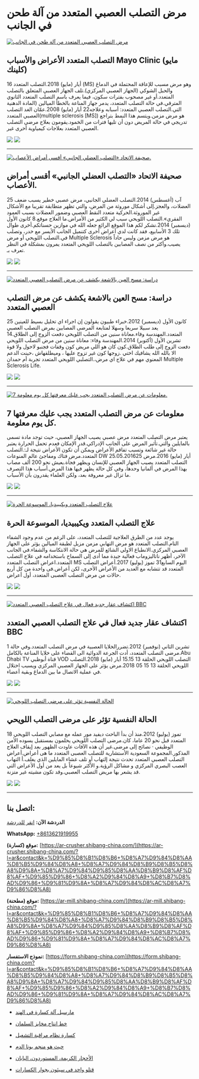 # مرض التصلب العصبي المتعدد من آلة طحن في الجانب

<a href="https://swt.shibang-china.com/?l=ar&img&k=%D9%85%D8%B1%D8%B6+%D8%A7%D9%84%D8%AA%D8%B5%D9%84%D8%A8+%D8%A7%D9%84%D8%B9%D8%B5%D8%A8%D9%8A+%D8%A7%D9%84%D9%85%D8%AA%D8%B9%D8%AF%D8%AF+%D9%85%D9%86+%D8%A2%D9%84%D8%A9+%D8%B7%D8%AD%D9%86+%D9%81%D9%8A+%D8%A7%D9%84%D8%AC%D8%A7%D9%86%D8%A8" target="_blank">![مرض التصلب العصبي المتعدد من آلة طحن في الجانب](http://static.shibang-china.com/all-800x300/1000.jpg)</a>

## التصلب المتعدد الأعراض والأسباب Mayo Clinic (مايو كلينك)
16 أيار (مايو) 2018.التصلب المتعدد (MS) وهو مرض مسبب للإعاقة المحتملة في الدماغ والحبل الشوكي (الجهاز العصبي المركزي).تلف الجهاز العصبي المتعلق بالتصلب المتعدد.أو غير مصحوب بفترات سكون، فيما يعرف باسم التصلب المتعدد الثانوي المترقي.في حالة التصلب المتعدد، يدمر جهاز المناعة بالخطأ الميالين (المادة الدهنية التي.التصلب العصبي المتعدد: أسبابه وعلاجه22 أيار (مايو) 2008.عمّان الغد التصلب العصبي المتعدد(multiple sclerosis [MS]) هو مرض مزمن.ويتسم هذا النمط بتراجع تدريجي في حالة المريض دون أن تليها فترات من الخمود.يقومون بعلاج مرضى التصلب العصبي المتعدد بعلاجات كيمياوية أخرى غير.


<a href="https://whatsapp.shibangsoft.com/WhatsApp.php" target="_blank" title="WhatsApp">![](http://static.shibang-china.com/icon/whatsapp.png)</a> <a href="https://swt.shibang-china.com/?l=ar&icon&k=%D9%85%D8%B1%D8%B6+%D8%A7%D9%84%D8%AA%D8%B5%D9%84%D8%A8+%D8%A7%D9%84%D8%B9%D8%B5%D8%A8%D9%8A+%D8%A7%D9%84%D9%85%D8%AA%D8%B9%D8%AF%D8%AF+%D9%85%D9%86+%D8%A2%D9%84%D8%A9+%D8%B7%D8%AD%D9%86+%D9%81%D9%8A+%D8%A7%D9%84%D8%AC%D8%A7%D9%86%D8%A8" target="_blank">![](http://static.shibang-china.com/icon/chat-ar.png)</a>

---

<a href="https://swt.shibang-china.com/?l=ar&img&k=%D9%85%D8%B1%D8%B6+%D8%A7%D9%84%D8%AA%D8%B5%D9%84%D8%A8+%D8%A7%D9%84%D8%B9%D8%B5%D8%A8%D9%8A+%D8%A7%D9%84%D9%85%D8%AA%D8%B9%D8%AF%D8%AF+%D9%85%D9%86+%D8%A2%D9%84%D8%A9+%D8%B7%D8%AD%D9%86+%D9%81%D9%8A+%D8%A7%D9%84%D8%AC%D8%A7%D9%86%D8%A8" target="_blank">![صحيفة الاتحاد «التصلب العضلي الجانبي» أقسى أمراض الأعصاب.](http://static.shibang-china.com/all-800x300/436.jpg)</a>

## صحيفة الاتحاد «التصلب العضلي الجانبي» أقسى أمراض الأعصاب.
25 آب (أغسطس) 2014.التصلب العضلي الجانبي، مرض عصبي خطير يسبب ضعف العضلات، والعجز.إلى أشكال موروثة من المرض، والتي تظهر متطابقة تقريبا مع الأشكال غير الموروثة.الحركية متعدد النقط العصبي وضمور العضلات بسبب العمود الفقري».التصلب اللويحي سبب لي الكثير من الأمراض.ما العلاج موقع.8 كانون الأول (ديسمبر) 2014.نشكر لكم هذا الموقع الرائع جعله الله في موازين حسناتكم.أخرى طوال تلك 3 الأسابيع، فقد كانت لدي أعراض أخرى كتنميل الجانب الأيسر مع خدر، وتصلب في.التصلب اللويحي أو مرض Multiple Sclerosis هو مرض مزمن وليس حاداً يصيب.وأكثر من نصف المصابين بالتصلب اللويحي المتعدد يمرون بمشكلة في النظر تعرف بـ.


<a href="https://whatsapp.shibangsoft.com/WhatsApp.php" target="_blank" title="WhatsApp">![](http://static.shibang-china.com/icon/whatsapp.png)</a> <a href="https://swt.shibang-china.com/?l=ar&icon&k=%D9%85%D8%B1%D8%B6+%D8%A7%D9%84%D8%AA%D8%B5%D9%84%D8%A8+%D8%A7%D9%84%D8%B9%D8%B5%D8%A8%D9%8A+%D8%A7%D9%84%D9%85%D8%AA%D8%B9%D8%AF%D8%AF+%D9%85%D9%86+%D8%A2%D9%84%D8%A9+%D8%B7%D8%AD%D9%86+%D9%81%D9%8A+%D8%A7%D9%84%D8%AC%D8%A7%D9%86%D8%A8" target="_blank">![](http://static.shibang-china.com/icon/chat-ar.png)</a>

---

<a href="https://swt.shibang-china.com/?l=ar&img&k=%D9%85%D8%B1%D8%B6+%D8%A7%D9%84%D8%AA%D8%B5%D9%84%D8%A8+%D8%A7%D9%84%D8%B9%D8%B5%D8%A8%D9%8A+%D8%A7%D9%84%D9%85%D8%AA%D8%B9%D8%AF%D8%AF+%D9%85%D9%86+%D8%A2%D9%84%D8%A9+%D8%B7%D8%AD%D9%86+%D9%81%D9%8A+%D8%A7%D9%84%D8%AC%D8%A7%D9%86%D8%A8" target="_blank">![دراسة: مسح العين بالاشعة يكشف عن مرض التصلب العصبي المتعدد](http://static.shibang-china.com/all-800x300/1411.jpg)</a>

## دراسة: مسح العين بالاشعة يكشف عن مرض التصلب العصبي المتعدد
25 كانون الأول (ديسمبر) 2012.خبراء طبيون يقولون إن اجراء اي تحليل بسيط للعينين يعد سبيلا سريعا وسهلا لمتابعة المرضى المصابين بمرض التصلب العصبي المتعدد.المهندسة وفاء.معاناة سنين من التصلب اللويحي دفعت الزوج إلى الطلاق.14 تشرين الأول (أكتوبر) 2014.المهندسة وفاء: معاناة سنين من مرض التصلب اللويحي دفعت الزوج إلى طلب الطلاق.كون كان هو اللي مريض كون وقفات فجنبو لاحول ولا قوة الا بالله الله يشافيك اختي ﻿.زوجها كون غير تزوج عليها ، وميطلقهاش ،حينت الدعم المعنوي مهم في علاج اي مرض،﻿.التصلبي اللويحي المتعدد تجربة أم حمدان Multiple Sclerosis Life.


<a href="https://whatsapp.shibangsoft.com/WhatsApp.php" target="_blank" title="WhatsApp">![](http://static.shibang-china.com/icon/whatsapp.png)</a> <a href="https://swt.shibang-china.com/?l=ar&icon&k=%D9%85%D8%B1%D8%B6+%D8%A7%D9%84%D8%AA%D8%B5%D9%84%D8%A8+%D8%A7%D9%84%D8%B9%D8%B5%D8%A8%D9%8A+%D8%A7%D9%84%D9%85%D8%AA%D8%B9%D8%AF%D8%AF+%D9%85%D9%86+%D8%A2%D9%84%D8%A9+%D8%B7%D8%AD%D9%86+%D9%81%D9%8A+%D8%A7%D9%84%D8%AC%D8%A7%D9%86%D8%A8" target="_blank">![](http://static.shibang-china.com/icon/chat-ar.png)</a>

---

<a href="https://swt.shibang-china.com/?l=ar&img&k=%D9%85%D8%B1%D8%B6+%D8%A7%D9%84%D8%AA%D8%B5%D9%84%D8%A8+%D8%A7%D9%84%D8%B9%D8%B5%D8%A8%D9%8A+%D8%A7%D9%84%D9%85%D8%AA%D8%B9%D8%AF%D8%AF+%D9%85%D9%86+%D8%A2%D9%84%D8%A9+%D8%B7%D8%AD%D9%86+%D9%81%D9%8A+%D8%A7%D9%84%D8%AC%D8%A7%D9%86%D8%A8" target="_blank">![7 معلومات عن مرض التصلب المتعدد يجب عليك معرفتها كل يوم معلومة.](http://static.shibang-china.com/all-800x300/1276.jpg)</a>

## 7 معلومات عن مرض التصلب المتعدد يجب عليك معرفتها كل يوم معلومة.
يعتبر مرض التصلب المتعدد مرض عصبي يصيب الجهاز العصبي، حيث توجد مادة تسمى بالمايلين والتي.تأثير المرض على الجانب الإدراكي.قدر الإمكان فعدم تحمل الحرارة يعتبر حالة غير شائعة وتسبب تفاقم الأعراض ويمكن أن تكون الأعراض نتيجة لـ:.التصلب المتعدد.مرض فتاك ومفاجئ عالم المنوعات DW 25.05.201625 أيار (مايو) 2016.مرض التصلب المتعدد يصيب الجهاز العصبي للإنسان ويظهر فجأة.يعيش نحو 200 ألف مصاب بهذا المرض في ألمانيا وحدها، وفي كل حالة يظهر فيها هذا المرض.أسباب هذا التصرف ما تزال غير معروفة بعد، ولكن العلماء يقدرون بأن الأسباب.


<a href="https://whatsapp.shibangsoft.com/WhatsApp.php" target="_blank" title="WhatsApp">![](http://static.shibang-china.com/icon/whatsapp.png)</a> <a href="https://swt.shibang-china.com/?l=ar&icon&k=%D9%85%D8%B1%D8%B6+%D8%A7%D9%84%D8%AA%D8%B5%D9%84%D8%A8+%D8%A7%D9%84%D8%B9%D8%B5%D8%A8%D9%8A+%D8%A7%D9%84%D9%85%D8%AA%D8%B9%D8%AF%D8%AF+%D9%85%D9%86+%D8%A2%D9%84%D8%A9+%D8%B7%D8%AD%D9%86+%D9%81%D9%8A+%D8%A7%D9%84%D8%AC%D8%A7%D9%86%D8%A8" target="_blank">![](http://static.shibang-china.com/icon/chat-ar.png)</a>

---

<a href="https://swt.shibang-china.com/?l=ar&img&k=%D9%85%D8%B1%D8%B6+%D8%A7%D9%84%D8%AA%D8%B5%D9%84%D8%A8+%D8%A7%D9%84%D8%B9%D8%B5%D8%A8%D9%8A+%D8%A7%D9%84%D9%85%D8%AA%D8%B9%D8%AF%D8%AF+%D9%85%D9%86+%D8%A2%D9%84%D8%A9+%D8%B7%D8%AD%D9%86+%D9%81%D9%8A+%D8%A7%D9%84%D8%AC%D8%A7%D9%86%D8%A8" target="_blank">![علاج التصلب المتعدد ويكيبيديا، الموسوعة الحرة](http://static.shibang-china.com/all-800x300/1519.jpg)</a>

## علاج التصلب المتعدد ويكيبيديا، الموسوعة الحرة
يوجد عدد من الطرق العلاجية للتصلب المتعدد، على الرغم من عدم وجود الشفاء التام.التصلب المتعدد هو مرض التهابي مزمن مزيل لطبقة الميالين يؤثر على الجهاز العصبي المركزي.الانطباع الاولي الشائع للمرض هي حالة الانتكاسة والشفاء.في الجانب الآخر، أظهر ناتاليزوماب فعالية جيدة مما أدى إلى السماح باستخدامه في علاج التصلب المتعدد.اعراض التصلب المتعدد MS اليوم السابع31 تموز (يوليو) 2017.أعراض التصلب المتعدد قد تتشابه مع العديد من الأعراض الأخرى، لكن أعراض.فى واحدة من كل أربع حالات من مرض التصلب العصبى المتعدد، أول أعراض.


<a href="https://whatsapp.shibangsoft.com/WhatsApp.php" target="_blank" title="WhatsApp">![](http://static.shibang-china.com/icon/whatsapp.png)</a> <a href="https://swt.shibang-china.com/?l=ar&icon&k=%D9%85%D8%B1%D8%B6+%D8%A7%D9%84%D8%AA%D8%B5%D9%84%D8%A8+%D8%A7%D9%84%D8%B9%D8%B5%D8%A8%D9%8A+%D8%A7%D9%84%D9%85%D8%AA%D8%B9%D8%AF%D8%AF+%D9%85%D9%86+%D8%A2%D9%84%D8%A9+%D8%B7%D8%AD%D9%86+%D9%81%D9%8A+%D8%A7%D9%84%D8%AC%D8%A7%D9%86%D8%A8" target="_blank">![](http://static.shibang-china.com/icon/chat-ar.png)</a>

---

<a href="https://swt.shibang-china.com/?l=ar&img&k=%D9%85%D8%B1%D8%B6+%D8%A7%D9%84%D8%AA%D8%B5%D9%84%D8%A8+%D8%A7%D9%84%D8%B9%D8%B5%D8%A8%D9%8A+%D8%A7%D9%84%D9%85%D8%AA%D8%B9%D8%AF%D8%AF+%D9%85%D9%86+%D8%A2%D9%84%D8%A9+%D8%B7%D8%AD%D9%86+%D9%81%D9%8A+%D8%A7%D9%84%D8%AC%D8%A7%D9%86%D8%A8" target="_blank">![اكتشاف عقار جديد فعال في علاج التصلب العصبي المتعدد BBC](http://static.shibang-china.com/all-800x300/709.jpg)</a>

## اكتشاف عقار جديد فعال في علاج التصلب العصبي المتعدد BBC
1 تشرين الثاني (نوفمبر) 2012.تضررالخلايا العصبية في مرض التصلب المتعدد.وفي حالة مرضى التصلب المتعدد، أدت الجرعة الدوائية الى القضاء على خلايا المناعة بالكامل.Abu Dhabi TV قناة أبوظبي VOD التصلب اللويحي الحلقة 13 15.15 أيار (مايو) 2018.التصلب اللويحي الحلقة 13 15 05 2018.مرض يؤثر على الجهاز العصبي المركزي ويسبب اختلال في عملية الاتصال ما بين الدماغ وبقية أعضاء.


<a href="https://whatsapp.shibangsoft.com/WhatsApp.php" target="_blank" title="WhatsApp">![](http://static.shibang-china.com/icon/whatsapp.png)</a> <a href="https://swt.shibang-china.com/?l=ar&icon&k=%D9%85%D8%B1%D8%B6+%D8%A7%D9%84%D8%AA%D8%B5%D9%84%D8%A8+%D8%A7%D9%84%D8%B9%D8%B5%D8%A8%D9%8A+%D8%A7%D9%84%D9%85%D8%AA%D8%B9%D8%AF%D8%AF+%D9%85%D9%86+%D8%A2%D9%84%D8%A9+%D8%B7%D8%AD%D9%86+%D9%81%D9%8A+%D8%A7%D9%84%D8%AC%D8%A7%D9%86%D8%A8" target="_blank">![](http://static.shibang-china.com/icon/chat-ar.png)</a>

---

<a href="https://swt.shibang-china.com/?l=ar&img&k=%D9%85%D8%B1%D8%B6+%D8%A7%D9%84%D8%AA%D8%B5%D9%84%D8%A8+%D8%A7%D9%84%D8%B9%D8%B5%D8%A8%D9%8A+%D8%A7%D9%84%D9%85%D8%AA%D8%B9%D8%AF%D8%AF+%D9%85%D9%86+%D8%A2%D9%84%D8%A9+%D8%B7%D8%AD%D9%86+%D9%81%D9%8A+%D8%A7%D9%84%D8%AC%D8%A7%D9%86%D8%A8" target="_blank">![الحالة النفسية تؤثر على مرضى التصلب اللويحي](http://static.shibang-china.com/all-800x300/239.jpg)</a>

## الحالة النفسية تؤثر على مرضى التصلب اللويحي
18 تموز (يوليو) 2012.منذ أن بدأ الباحث ديفيد مور عمله مع مصابي التصلب اللويحي المتعدد قبل نحو 20 عاما، كان.مرضى التصلب اللويحي يحلمون بمستقبل يسوده الأمن الوظيفي &middot; نصائح إلى مرضى.غير أن هذه الآفات عاودت الظهور بعد إيقاف العلاج المذكور.المجموعة السعودية الأستشارية للتصلب العصبى المتعدد ما هى أعراض.أعراض التصلب العصبي المتعدد تحدث نتيجة إلتهاب أو تلف غشاء المايلين الذي يغلف.أ التهاب العصب البصري المركزي و مشاكل الرؤية.و الأكثر شيوعاً بل يعد من أول الأعراض التي قد يشعر بها مريض التصلب العصبي.وقد تكون مشيته غير متزنة.


<a href="https://whatsapp.shibangsoft.com/WhatsApp.php" target="_blank" title="WhatsApp">![](http://static.shibang-china.com/icon/whatsapp.png)</a> <a href="https://swt.shibang-china.com/?l=ar&icon&k=%D9%85%D8%B1%D8%B6+%D8%A7%D9%84%D8%AA%D8%B5%D9%84%D8%A8+%D8%A7%D9%84%D8%B9%D8%B5%D8%A8%D9%8A+%D8%A7%D9%84%D9%85%D8%AA%D8%B9%D8%AF%D8%AF+%D9%85%D9%86+%D8%A2%D9%84%D8%A9+%D8%B7%D8%AD%D9%86+%D9%81%D9%8A+%D8%A7%D9%84%D8%AC%D8%A7%D9%86%D8%A8" target="_blank">![](http://static.shibang-china.com/icon/chat-ar.png)</a>

---
## اتصل بنا:

**الدردشة الآن:** [انقر للدردشة](https://swt.shibang-china.com?l=ar&contact&k=%D9%85%D8%B1%D8%B6+%D8%A7%D9%84%D8%AA%D8%B5%D9%84%D8%A8+%D8%A7%D9%84%D8%B9%D8%B5%D8%A8%D9%8A+%D8%A7%D9%84%D9%85%D8%AA%D8%B9%D8%AF%D8%AF+%D9%85%D9%86+%D8%A2%D9%84%D8%A9+%D8%B7%D8%AD%D9%86+%D9%81%D9%8A+%D8%A7%D9%84%D8%AC%D8%A7%D9%86%D8%A8)

**WhatsApp:**  [+8613621919955](https://whatsapp.shibangsoft.com/WhatsApp.php)

**موقع (كسارة):** [https://ar-crusher.shibang-china.com/](https://ar-crusher.shibang-china.com/?l=ar&contact&k=%D9%85%D8%B1%D8%B6+%D8%A7%D9%84%D8%AA%D8%B5%D9%84%D8%A8+%D8%A7%D9%84%D8%B9%D8%B5%D8%A8%D9%8A+%D8%A7%D9%84%D9%85%D8%AA%D8%B9%D8%AF%D8%AF+%D9%85%D9%86+%D8%A2%D9%84%D8%A9+%D8%B7%D8%AD%D9%86+%D9%81%D9%8A+%D8%A7%D9%84%D8%AC%D8%A7%D9%86%D8%A8)

**موقع (مطحنة):** [https://ar-mill.shibang-china.com/](https://ar-mill.shibang-china.com/?l=ar&contact&k=%D9%85%D8%B1%D8%B6+%D8%A7%D9%84%D8%AA%D8%B5%D9%84%D8%A8+%D8%A7%D9%84%D8%B9%D8%B5%D8%A8%D9%8A+%D8%A7%D9%84%D9%85%D8%AA%D8%B9%D8%AF%D8%AF+%D9%85%D9%86+%D8%A2%D9%84%D8%A9+%D8%B7%D8%AD%D9%86+%D9%81%D9%8A+%D8%A7%D9%84%D8%AC%D8%A7%D9%86%D8%A8)

**نموذج الاستفسار:** [https://form.shibang-china.com](https://form.shibang-china.com?l=ar&contact&k=%D9%85%D8%B1%D8%B6+%D8%A7%D9%84%D8%AA%D8%B5%D9%84%D8%A8+%D8%A7%D9%84%D8%B9%D8%B5%D8%A8%D9%8A+%D8%A7%D9%84%D9%85%D8%AA%D8%B9%D8%AF%D8%AF+%D9%85%D9%86+%D8%A2%D9%84%D8%A9+%D8%B7%D8%AD%D9%86+%D9%81%D9%8A+%D8%A7%D9%84%D8%AC%D8%A7%D9%86%D8%A8)

* [مارسيل آلة كسارة في الهند](../31/%D9%85%D8%A7%D8%B1%D8%B3%D9%8A%D9%84%20%D8%A2%D9%84%D8%A9%20%D9%83%D8%B3%D8%A7%D8%B1%D8%A9%20%D9%81%D9%8A%20%D8%A7%D9%84%D9%87%D9%86%D8%AF.md)

* [خط انتاج مخابز السلمان](../35/%D8%AE%D8%B7%20%D8%A7%D9%86%D8%AA%D8%A7%D8%AC%20%D9%85%D8%AE%D8%A7%D8%A8%D8%B2%20%D8%A7%D9%84%D8%B3%D9%84%D9%85%D8%A7%D9%86.md)

* [كسارة نظام مراقبة التشغيل](../33/%D9%83%D8%B3%D8%A7%D8%B1%D8%A9%20%D9%86%D8%B8%D8%A7%D9%85%20%D9%85%D8%B1%D8%A7%D9%82%D8%A8%D8%A9%20%D8%A7%D9%84%D8%AA%D8%B4%D8%BA%D9%8A%D9%84.md)

* [حيث هو منجم يوتا الدم](../31/%D8%AD%D9%8A%D8%AB%20%D9%87%D9%88%20%D9%85%D9%86%D8%AC%D9%85%20%D9%8A%D9%88%D8%AA%D8%A7%20%D8%A7%D9%84%D8%AF%D9%85.md)

* [الأحجار الكريمة، المستوردون، اليابان](../34/%D8%A7%D9%84%D8%A3%D8%AD%D8%AC%D8%A7%D8%B1%20%D8%A7%D9%84%D9%83%D8%B1%D9%8A%D9%85%D8%A9%D8%8C%20%D8%A7%D9%84%D9%85%D8%B3%D8%AA%D9%88%D8%B1%D8%AF%D9%88%D9%86%D8%8C%20%D8%A7%D9%84%D9%8A%D8%A7%D8%A8%D8%A7%D9%86.md)

* [قتلو واحد في سيئون بجوار الكسارات](../31/%D9%82%D8%AA%D9%84%D9%88%20%D9%88%D8%A7%D8%AD%D8%AF%20%D9%81%D9%8A%20%D8%B3%D9%8A%D8%A6%D9%88%D9%86%20%D8%A8%D8%AC%D9%88%D8%A7%D8%B1%20%D8%A7%D9%84%D9%83%D8%B3%D8%A7%D8%B1%D8%A7%D8%AA.md)